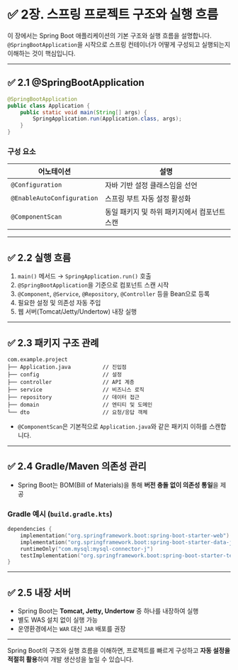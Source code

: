 # ✅ 2장. 스프링 프로젝트 구조와 실행 흐름

이 장에서는 Spring Boot 애플리케이션의 기본 구조와 실행 흐름을 설명합니다. `@SpringBootApplication`을 시작으로 스프링 컨테이너가 어떻게 구성되고 실행되는지 이해하는 것이 핵심입니다.

---

## ✅ 2.1 @SpringBootApplication

```java
@SpringBootApplication
public class Application {
    public static void main(String[] args) {
        SpringApplication.run(Application.class, args);
    }
}
```

### 구성 요소

| 어노테이션            | 설명 |
|-----------------------|------|
| `@Configuration`      | 자바 기반 설정 클래스임을 선언 |
| `@EnableAutoConfiguration` | 스프링 부트 자동 설정 활성화 |
| `@ComponentScan`      | 동일 패키지 및 하위 패키지에서 컴포넌트 스캔 |

---

## ✅ 2.2 실행 흐름

1. `main()` 메서드 → `SpringApplication.run()` 호출
2. `@SpringBootApplication`을 기준으로 컴포넌트 스캔 시작
3. `@Component`, `@Service`, `@Repository`, `@Controller` 등을 Bean으로 등록
4. 필요한 설정 및 의존성 자동 주입
5. 웹 서버(Tomcat/Jetty/Undertow) 내장 실행

---

## ✅ 2.3 패키지 구조 관례

```
com.example.project
├── Application.java          // 진입점
├── config                    // 설정
├── controller                // API 계층
├── service                   // 비즈니스 로직
├── repository                // 데이터 접근
├── domain                    // 엔티티 및 도메인
└── dto                       // 요청/응답 객체
```

- `@ComponentScan`은 기본적으로 `Application.java`와 같은 패키지 이하를 스캔합니다.

---

## ✅ 2.4 Gradle/Maven 의존성 관리

- Spring Boot는 BOM(Bill of Materials)을 통해 **버전 충돌 없이 의존성 통일**을 제공

### Gradle 예시 (`build.gradle.kts`)
```kotlin
dependencies {
    implementation("org.springframework.boot:spring-boot-starter-web")
    implementation("org.springframework.boot:spring-boot-starter-data-jpa")
    runtimeOnly("com.mysql:mysql-connector-j")
    testImplementation("org.springframework.boot:spring-boot-starter-test")
}
```

---

## ✅ 2.5 내장 서버

- Spring Boot는 **Tomcat, Jetty, Undertow** 중 하나를 내장하여 실행
- 별도 WAS 설치 없이 실행 가능
- 운영환경에서는 `WAR` 대신 `JAR` 배포를 권장

---

Spring Boot의 구조와 실행 흐름을 이해하면, 프로젝트를 빠르게 구성하고 **자동 설정을 적절히 활용**하여 개발 생산성을 높일 수 있습니다.